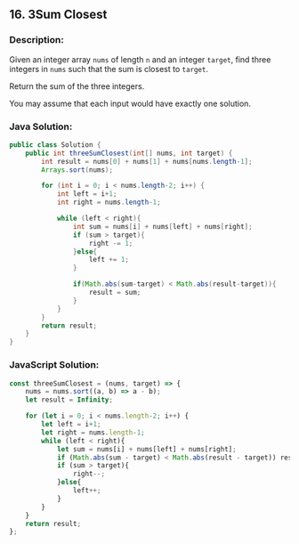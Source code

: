 
## 16. 3Sum Closest

### Description:
Given an integer array ```nums``` of length ```n``` and an integer ```target```, find three integers in ```nums``` such that the sum is closest to ```target```.

Return the sum of the three integers.

You may assume that each input would have exactly one solution.



### Java Solution:
```Java
public class Solution {
    public int threeSumClosest(int[] nums, int target) {
        int result = nums[0] + nums[1] + nums[nums.length-1];
        Arrays.sort(nums);

        for (int i = 0; i < nums.length-2; i++) {
            int left = i+1;
            int right = nums.length-1;

            while (left < right){
                int sum = nums[i] + nums[left] + nums[right];
                if (sum > target){
                    right -= 1;
                }else{
                    left += 1;
                }

                if(Math.abs(sum-target) < Math.abs(result-target)){
                    result = sum;
                }
            }
        }
        return result;
    }
}
```

### JavaScript Solution:
```JavaScript
const threeSumClosest = (nums, target) => {
    nums = nums.sort((a, b) => a - b);
    let result = Infinity;

    for (let i = 0; i < nums.length-2; i++) {
        let left = i+1;
        let right = nums.length-1;
        while (left < right){
            let sum = nums[i] + nums[left] + nums[right];
            if (Math.abs(sum - target) < Math.abs(result - target)) result = sum;
            if (sum > target){
                right--;
            }else{
                left++;
            }
        }
    }
    return result;
};
```
